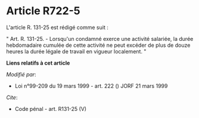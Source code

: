 # Article R722-5

L'article R. 131-25 est rédigé comme suit :

" Art. R. 131-25. - Lorsqu'un condamné exerce une activité salariée, la durée hebdomadaire cumulée de cette activité ne peut
excéder de plus de douze heures la durée légale de travail en vigueur localement. "

**Liens relatifs à cet article**

_Modifié par_:

  - Loi n°99-209 du 19 mars 1999 - art. 222 () JORF 21 mars 1999

_Cite_:

  - Code pénal - art. R131-25 (V)
